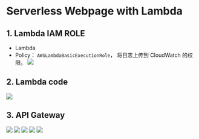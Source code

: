 # Serverless Webpage with Lambda

## 1. Lambda IAM ROLE
- Lambda
- Policy： `AWSLambdaBasicExecutionRole`， 将日志上传到 CloudWatch 的权限。
  ![](https://i.loli.net/2019/07/15/5d2c367a820dc75620.png)

## 2. Lambda code
![](https://i.loli.net/2019/07/15/5d2c37f95e5dd24252.png)

## 3. API Gateway

![](https://i.loli.net/2019/07/15/5d2c380a9fc1d84576.png)
![](https://i.loli.net/2019/07/15/5d2c380d3b3f448463.png)
![](https://i.loli.net/2019/07/15/5d2c38102002516448.png)
![](https://i.loli.net/2019/07/15/5d2c381493cf515281.png)
![](https://i.loli.net/2019/07/15/5d2c3816e305455755.png)
